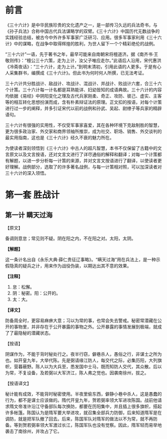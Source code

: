 # 前言

《三十六计》是中华民族珍贵的文化遗产之一，是一部传习久远的兵法奇书，与《孙子兵法》合称中国古代兵法谋略学的双臂。《三十六计》中国历代无数战争的实践经验总结，被古今中外许多军事家广泛研习、应用。很多军事家利用《三十六计》中的谋略，在战争中取得辉煌的胜利，为世人留下一个个精彩绝伦的战例。

“三十六计”一语，先于著书之年，最早可能来自南朝宋将檀道济。据《南齐书·王敬则传》：“檀公三十六策，走为上计，汝父子唯应走尔。”此语后人沿用，宋代惠洪《冷斋夜话》：“三十六计，走为上计。”到明末清初，引用此语的人更多。于是有心人采集群书，编撰成《三十六计》。但此书为何时何人所撰，已无法考证。

三十六计共分胜战计、敌战计、攻战计、混战计、并战计、败战计六套，合三十六个计策。三十六计每一计名都是耳熟能详、妇幼皆知的成语典故。三十六计的内容均依据《易经》中阴阳变化之理及古代兵家刚柔、奇正、攻防、彼己、虚实、主客等的相互转化思想扮演而成，含有朴素辩证法的原理。正文扣的按语，对每个计策进行过一步的阐释，并多引证宋代以前的战例和孙武、吴起、尉缭子等兵家的精辟语句。

三十六计有很强的实用性，不仅受军事家喜爱，其在各种环境下克敌制胜的智慧，更为很多政治家、外交家和商界领袖所推崇，成为社交、职场、销售、外交谈判的最实用指南，这也是《三十六计》经久不衰的魅力所在。

为使读者深刻领悟到《三十六计》中古人的超凡智慧，本书不仅保留了古籍中的文言原文以及文言按语，还对文言文进行了详尽通俗的解释和翻译；对每一个计策都有解题，以进一步分析每一计策的来源，并对文言文按语进行了翻译，以使读者更好理解。战例部分，选取了的许多著名战例，与每一计策相对照，可以加深读者对三十六计的深入领悟。



# 第一套 胜战计

## 第一计 瞒天过海

【原文】

备调则意怠；常见则不疑。阴在阳之内，不在阳之对。太阳，太阴。

**【解题】**

这一条计名出自《永乐大典·薛仁贵征辽事略》。“瞒天过海”用在兵法上，是一种示假隐真的疑兵之计，用来作为战役伪装，以期达出其不意的效果。

**【注释】**

1. 怠：松懈。
2. 阴：秘密。阳：公开的。
3. 太：大。

**【译文】**

防备周全时，更容易麻痹大意；习以为常的事，也常会失去警戒。秘密常潜藏在公开的事物里，并非存在于公开暴露的事物之外。公开暴露的事情发展到极端，就成了了最隐秘的潜藏状态。

【按语】

阴谋作为，不能于背时秘处行之。夜半行窃，僻巷杀人，愚俗之行，非谋士之所为也。如开皇九年，大举代陈。先是弼请缘江防人，每交代之际，必集历阳，大列旗帜，营暮蔽野。陈人以为大兵至，悉发国中士马，既而知防人交代，其众散。后以为常，不复设备，及若弼以大军济江，陈人弗之觉也。因袭南徐州，拔之。

【按语译文】

秘计能有成效，不能背时秘密使用。半夜里偷东西，僻静小巷中杀人，这是愚蠢的行为，都不是谋士应该做的。隋代开皇九年，贺若弼率领大军进攻陈国。战前他请求隋文帝准许沿江守备部队每次换防，都要在历阳集中，并且插上很多旗帜，搭起许多帐篷。陈国认为是隋军要大举进攻，就召集全部兵力防御，后来知道隋军是在调防，就是把军队撤了回去。后来，陈国军队对隋军的做法以不为常，就不再防备。等到贺若弼率领大军渡过长江，陈国军队也没有觉察。因此，隋军轻而易举地袭击了南徐州，并攻占了它。




